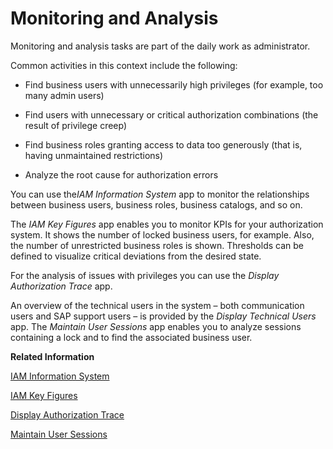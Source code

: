 <!-- loio0fc8df84e93147f58c4329b454809d22 -->

# Monitoring and Analysis



Monitoring and analysis tasks are part of the daily work as administrator.

Common activities in this context include the following:

-   Find business users with unnecessarily high privileges \(for example, too many admin users\)

-   Find users with unnecessary or critical authorization combinations \(the result of privilege creep\)

-   Find business roles granting access to data too generously \(that is, having unmaintained restrictions\)

-   Analyze the root cause for authorization errors


You can use the*IAM Information System* app to monitor the relationships between business users, business roles, business catalogs, and so on.

The *IAM Key Figures* app enables you to monitor KPIs for your authorization system. It shows the number of locked business users, for example. Also, the number of unrestricted business roles is shown. Thresholds can be defined to visualize critical deviations from the desired state.

For the analysis of issues with privileges you can use the *Display Authorization Trace* app.

An overview of the technical users in the system – both communication users and SAP support users – is provided by the *Display Technical Users* app. The *Maintain User Sessions* app enables you to analyze sessions containing a lock and to find the associated business user.

**Related Information**  


[IAM Information System](iam-information-system-82d17cf.md "With this app you can get an overview of business users in your system and what roles and restrictions are assigned to them.")

[IAM Key Figures](iam-key-figures-f249696.md)

[Display Authorization Trace](display-authorization-trace-79b3c9b.md)

[Maintain User Sessions](maintain-user-sessions-dde9087.md)

